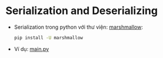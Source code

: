 # Serialization and Deserializing

- Serialization trong python với thư viện: [marshmallow](https://github.com/marshmallow-code/marshmallow):

  ```bash
  pip install -U marshmallow
  ```

- Ví dụ: [main.py](https://github.com/thiminhnhut/python/tree/master/serialization-deserializing/main.py)
